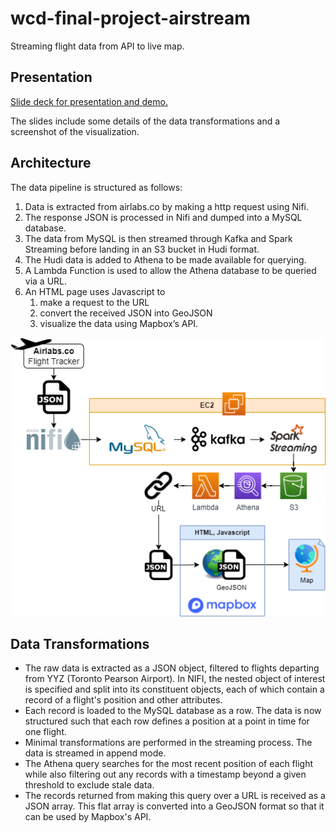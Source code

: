 # wcd-final-project-airstream
Streaming flight data from API to live map.

## Presentation
[Slide deck for presentation and demo. ](https://docs.google.com/presentation/d/1AVGM9dwIbtKg4ybZAlIq1ZFDem3R83pShw5UX-ix6OE/edit?usp=sharing)

The slides include some details of the data transformations and a screenshot of the visualization. 
## Architecture
The data pipeline is structured as follows:
1. Data is extracted from airlabs.co by making a http request using Nifi.
2. The response JSON is processed in Nifi and dumped into a MySQL database.
3. The data from MySQL is then streamed through Kafka and Spark Streaming before landing in an S3 bucket in Hudi format.
4. The Hudi data is added to Athena to be made available for querying.
5. A Lambda Function is used to allow the Athena database to be queried via a URL.
6. An HTML page uses Javascript to
    1. make a request to the URL
    2. convert the received JSON into GeoJSON
    3. visualize the data using Mapbox’s API.

![Project Architecture](./doc/WCD_finalProject_architecture.png)

## Data Transformations
- The raw data is extracted as a JSON object, filtered to flights departing from YYZ (Toronto Pearson Airport). In NIFI, the nested object of interest is specified and split into its constituent objects, each of which contain a record of a flight's position and other attributes.
- Each record is loaded to the MySQL database as a row. The data is now structured such that each row defines a position at a point in time for one flight.
- Minimal transformations are performed in the streaming process. The data is streamed in append mode.
- The Athena query searches for the most recent position of each flight while also filtering out any records with a timestamp beyond a given threshold to exclude stale data. 
- The records returned from making this query over a URL is received as a JSON array. This flat array is converted into a GeoJSON format so that it can be used by Mapbox's API.
